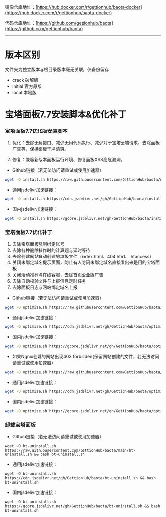 
镜像仓库地址：[https://hub.docker.com/r/gettionhub/baota-docker](https://hub.docker.com/r/gettionhub/baota-docker)

代码仓库地址：[https://github.com/gettionhub/baota](https://github.com/gettionhub/baota)

------
# 版本区别
文件夹为独立版本与根目录版本毫无关联，仅备份留存
- crack      破解版
- initial    官方原版
- local      本地版


# 宝塔面板7.7安装脚本&优化补丁

### 宝塔面板7.7优化版安装脚本

1. 优化：去除无用接口、减少无用代码执行、减少对于宝塔云端请求、去除面板广告等，保持面板干净清爽。

2. 修复：兼容新版本面板运行环境、修复面板XSS高危漏洞。


* Github链接（若无法访问请重试或使用加速器）
```bash
wget -O install.sh https://raw.githubusercontent.com/GettionHub/baota/main/install_6.0_mod.sh && bash install.sh
```
- 通用jsdelivr加速链接：
```bash
wget -O install.sh https://cdn.jsdelivr.net/gh/GettionHub/baota/install_6.0_mod.sh && bash install.sh
```
- 国内jsdelivr加速链接：
```bash
wget -O install.sh https://gcore.jsdelivr.net/gh/GettionHub/baota/install_6.0_mod.sh && bash install.sh
```

### 宝塔面板7.7优化补丁

1. 去除宝塔面板强制绑定账号
2. 去除各种删除操作时的计算题与延时等待
3. 去除创建网站自动创建的垃圾文件（index.html、404.html、.htaccess）
4. 关闭未绑定域名提示页面，防止有人访问未绑定域名直接看出来是用的宝塔面板
5. 关闭活动推荐与在线客服，去除首页企业版广告
6. 去除自动校验文件与上报信息定时任务
7. 去除面板日志与网站绑定域名上报

* Github链接（若无法访问请重试或使用加速器）
```bash
wget -O optimize.sh https://raw.githubusercontent.com/GettionHub/baota/main/optimize_mod.sh && bash optimize.sh
```
- 通用jsdelivr加速链接：
```bash
wget -O optimize.sh https://cdn.jsdelivr.net/gh/GettionHub/baota/optimize_mod.sh && bash optimize.sh
```
- 国内jsdelivr加速链接：
```bash
wget -O optimize.sh https://gcore.jsdelivr.net/gh/GettionHub/baota/optimize_mod.sh && bash optimize.sh
```
* 如果Ngnix创建的网站出现403 forbidden(保留网站创建的文件，若无法访问请重试或使用加速器）
```bash
wget -O optimize.sh https://raw.githubusercontent.com/GettionHub/baota/main/optimize_mod_fixngnix.sh && bash optimize.sh
```
- 通用jsdelivr加速链接：
```bash
wget -O optimize.sh https://cdn.jsdelivr.net/gh/GettionHub/baota/optimize_mod_fixngnix.sh && bash optimize.sh
```
- 国内jsdelivr加速链接：
```bash
wget -O optimize.sh https://gcore.jsdelivr.net/gh/GettionHub/baota/optimize_mod_fixngnix.sh && bash optimize.sh
```

### 卸载宝塔面板

- Github链接（若无法访问请重试或使用加速器）

```shell
wget -O bt-uninstall.sh https://raw.githubusercontent.com/GettionHub/baota/main/bt-uninstall.sh && bash bt-uninstall.sh
```
- 通用jsdelivr加速链接：
```shell
wget -O bt-uninstall.sh https://cdn.jsdelivr.net/gh/GettionHub/baota/bt-uninstall.sh && bash bt-uninstall.sh
```
- 国内jsdelivr加速链接：
```shell
wget -O bt-uninstall.sh https://gcore.jsdelivr.net/gh/GettionHub/baota/bt-uninstall.sh && bash bt-uninstall.sh
```
